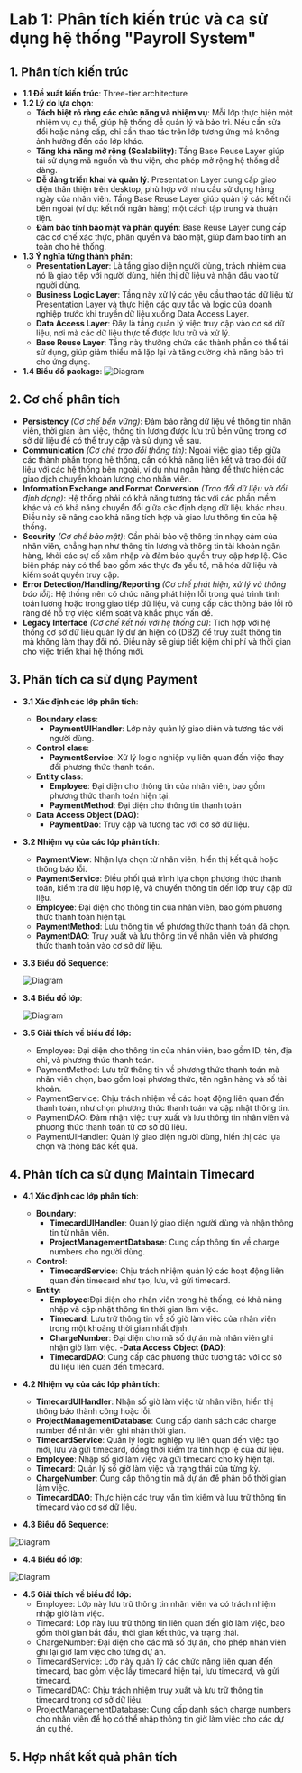 # Lab 1: Phân tích kiến trúc và ca sử dụng hệ thống "Payroll System"

## 1. Phân tích kiến trúc
- **1.1 Đề xuất kiến trúc**: Three-tier architecture
- **1.2 Lý do lựa chọn**:
    - **Tách biệt rõ ràng các chức năng và nhiệm vụ**: Mỗi lớp thực hiện một nhiệm vụ cụ thể, giúp hệ thống dễ quản lý và bảo trì. Nếu cần sửa đổi hoặc nâng cấp, chỉ cần thao tác trên lớp tương ứng mà không ảnh hưởng đến các lớp khác.
    - **Tăng khả năng mở rộng (Scalability)**: Tầng Base Reuse Layer giúp tái sử dụng mã nguồn và thư viện, cho phép mở rộng hệ thống dễ dàng.
    - **Dễ dàng triển khai và quản lý**: Presentation Layer cung cấp giao diện thân thiện trên desktop, phù hợp với nhu cầu sử dụng hàng ngày của nhân viên. Tầng Base Reuse Layer giúp quản lý các kết nối bên ngoài (ví dụ: kết nối ngân hàng) một cách tập trung và thuận tiện.
    - **Đảm bảo tính bảo mật và phân quyền**: Base Reuse Layer cung cấp các cơ chế xác thực, phân quyền và bảo mật, giúp đảm bảo tính an toàn cho hệ thống.
 - **1.3 Ý nghĩa từng thành phần**:
    - **Presentation Layer**: Là tầng giao diện người dùng, trách nhiệm của nó là giao tiếp với người dùng, hiển thị dữ liệu và nhận đầu vào từ người dùng.
    - **Business Logic Layer**: Tầng này xử lý các yêu cầu thao tác dữ liệu từ Presentation Layer và thực hiện các quy tắc và logic của doanh nghiệp trước khi truyền dữ liệu xuống Data Access Layer.
    - **Data Access Layer**: Đây là tầng quản lý việc truy cập vào cơ sở dữ liệu, nơi mà các dữ liệu thực tế được lưu trữ và xử lý.
    - **Base Reuse Layer**: Tầng này thường chứa các thành phần có thể tái sử dụng, giúp giảm thiểu mã lặp lại và tăng cường khả năng bảo trì cho ứng dụng.
 - **1.4 Biểu đồ package**:
   ![Diagram](https://www.planttext.com/api/plantuml/png/T99FIWCn58VtESMZ-xb05wNLKZjOi3ZEGiH59XFQq3If-LCTn9KB5nx00nGH177VGRheIN82hs1c1kgCjLaaaE_zlhm7-SutNMsmCdRE4T8p9a19JH4op70AOvmfoJdq59aoGucnohC59ZCyeT0QAwgfCDWmAM24CwfQS8_0BoBd2oayWwiul0Qi8Gx_WcCfJ66dgYmWXgE7clm8QmhdrFhzeDempam60oj8qOEkNXe0D4rMCq6rXf6SC5BP_jD5L2qPeQKaQXZws63e4L9A3ZJJxvsLIN_k8HzF_3WbJvD27OT1Acz5qF5Zj-74vHyCKfT_0cSkVxB8NmTs4NJYi0r3V_Kem4nT_WmpjzuOkB5klK9bLQM9sd2vVRT0tFhDmftt0Tz-eQYGL8-SreFnO9SRklm5Z7Bvgghk-04QidfRdks25ygh6hI6qyHpcy7IhLy5IfDVytwiIqNg_zyF0000__y30000)
  
## 2. Cơ chế phân tích
- **Persistency** *(Cơ chế bền vững)*: Đảm bảo rằng dữ liệu về thông tin nhân viên, thời gian làm việc, thông tin lương được lưu trữ bền vững trong cơ sở dữ liệu để có thể truy cập và sử dụng về sau.
- **Communication** *(Cơ chế trao đổi thông tin)*: Ngoài việc giao tiếp giữa các thành phần trong hệ thống, cần có khả năng liên kết và trao đổi dữ liệu với các hệ thống bên ngoài, ví dụ như ngân hàng để thực hiện các giao dịch chuyển khoản lương cho nhân viên.
- **Information Exchange and Format Conversion** *(Trao đổi dữ liệu và đổi định dạng)*: Hệ thống phải có khả năng tương tác với các phần mềm khác và có khả năng chuyển đổi giữa các định dạng dữ liệu khác nhau. Điều này sẽ nâng cao khả năng tích hợp và giao lưu thông tin của hệ thống.
- **Security** *(Cơ chế bảo mật)*: Cần phải bảo vệ thông tin nhạy cảm của nhân viên, chẳng hạn như thông tin lương và thông tin tài khoản ngân hàng, khỏi các sự cố xâm nhập và đảm bảo quyền truy cập hợp lệ. Các biện pháp này có thể bao gồm xác thực đa yếu tố, mã hóa dữ liệu và kiểm soát quyền truy cập.
- **Error Detection/Handling/Reporting** *(Cơ chế phát hiện, xử lý và thông báo lỗi)*: Hệ thống nên có chức năng phát hiện lỗi trong quá trình tính toán lương hoặc trong giao tiếp dữ liệu, và cung cấp các thông báo lỗi rõ ràng để hỗ trợ việc kiểm soát và khắc phục vấn đề. 
- **Legacy Interface** *(Cơ chế kết nối với hệ thống cũ)*: Tích hợp với hệ thống cơ sở dữ liệu quản lý dự án hiện có (DB2) để truy xuất thông tin mà không làm thay đổi nó. Điều này sẽ giúp tiết kiệm chi phí và thời gian cho việc triển khai hệ thống mới.
## 3. Phân tích ca sử dụng Payment
- **3.1 Xác định các lớp phân tích**:
  - **Boundary class**: 
    - **PaymentUIHandler**: Lớp này quản lý giao diện và tương tác với người dùng.
  - **Control class**:
    - **PaymentService**: Xử lý logic nghiệp vụ liên quan đến việc thay đổi phương thức thanh toán.
  - **Entity class**:
    - **Employee**: Đại diện cho thông tin của nhân viên, bao gồm phương thức thanh toán hiện tại.
    - **PaymentMethod**: Đại diện cho thông tin thanh toán
  - **Data Access Object (DAO)**:
    - **PaymentDao**: Truy cập và tương tác với cơ sở dữ liệu.
- **3.2 Nhiệm vụ của các lớp phân tích**:
    - **PaymentView**: Nhận lựa chọn từ nhân viên, hiển thị kết quả hoặc thông báo lỗi.
    - **PaymentService**: Điều phối quá trình lựa chọn phương thức thanh toán, kiểm tra dữ liệu hợp lệ, và chuyển thông tin đến lớp truy cập dữ liệu.
    - **Employee**: Đại diện cho thông tin của nhân viên, bao gồm phương thức thanh toán hiện tại.
    - **PaymentMethod**: Lưu thông tin về phương thức thanh toán đã chọn.
    - **PaymentDAO**: Truy xuất và lưu thông tin về nhân viên và phương thức thanh toán vào cơ sở dữ liệu.
- **3.3 Biểu đồ Sequence**:
  
  ![Diagram](https://www.planttext.com/api/plantuml/png/f9E_JiCm4CPtFyMfKnbuWGweG97QeGK961ZTn3HMKpkodKWP4HEg6Fe6AGm892G6fcRe4DJty1Fm2ZZ_b41BgKI6AFVPzztlBlPdl6nBXONo9owIOyf0S4aGjXGNS3BnN1uIWeRSPpOM8PpXS4AOkknrCRDT8W3BDGrPd2d1tNBXd8Y0MgIsjL2GZHKUOabAlNDuMjjb8eHA1DW_M2lKWcD7n_UiN80-KGwtqHfabLjKRe4aBh5KeUPvpLmZTXxkeH_ybOiXQy4rPNP9TnJsx2OfWbwLcZQqeVY5q8j727HyKuqOOLV1G2-MFbXvLvwpUblDsGYKYPyjQFGnTHi8pFChMMqsLycBiTAB9n-OenUl7dpCT3p5cVrTPhDzk8CDMOJPkv1sg32JX0xnkAJgFynib3mmS9B8k0T915B7Cr19H67iS3D5jdiZVrjbtMt_wn87vFkfAMjlEIyrbYxLyItB1ZKrx-JTm0oJEK-_8-Q0bIgeRKZI2_a5003__mC0)
- **3.4 Biểu đồ lớp**:
  
  ![Diagram](https://www.planttext.com/api/plantuml/png/V59BJiCm4Dtd55PNxI8BjbbK1O545hI8mW6cyT1Qs1FBdw08SJ8M78ahqAQnavWARwnvytbldltpzRso3eppIcPP9S5QTgUqh5j4zf6nuycPu0KJvFg8G671jiu8slSGS6xGsWJLq2eazu3kK1ydF8x3x3EmJU18gRhmkTKfrGxeRNr1GLNLdjpQgnsQc4j9jcWQKON56BCeiN8J1VD5dsj02WuEIzBUHTJh4vPsf3otrvl8yIg81qTlsfBFiG_AiwkB8XeUL46JC8IMeVGlvqjv3yGbcc6xG_s-qKxKPAD-BgoMq3wXzTATbSVddbtDM9vtr_HH2kOjMhRC4XlpV3dUE2qR58qAG-z_CwEYWYaWs7TrsGg9dtxfBm000F__0m00)
- **3.5 Giải thích về biểu đồ lớp:**
    - Employee: Đại diện cho thông tin của nhân viên, bao gồm ID, tên, địa chỉ, và phương thức thanh toán.
    - PaymentMethod: Lưu trữ thông tin về phương thức thanh toán mà nhân viên chọn, bao gồm loại phương thức, tên ngân hàng và số tài khoản.
    - PaymentService: Chịu trách nhiệm về các hoạt động liên quan đến thanh toán, như chọn phương thức thanh toán và cập nhật thông tin.
    - PaymentDAO: Đảm nhận việc truy xuất và lưu thông tin nhân viên và phương thức thanh toán từ cơ sở dữ liệu.
    - PaymentUIHandler: Quản lý giao diện người dùng, hiển thị các lựa chọn và thông báo kết quả.
    
## 4. Phân tích ca sử dụng Maintain Timecard
 - **4.1 Xác định các lớp phân tích**:
   - **Boundary**:
      - **TimecardUIHandler**: Quản lý giao diện người dùng và nhận thông tin từ nhân viên.
      - **ProjectManagementDatabase**: Cung cấp thông tin về charge numbers cho người dùng.
    - **Control**:
      - **TimecardService**: Chịu trách nhiệm quản lý các hoạt động liên quan đến timecard như tạo, lưu, và gửi timecard.
    - **Entity**:
      - **Employee**:Đại diện cho nhân viên trong hệ thống, có khả năng nhập và cập nhật thông tin thời gian làm việc.
      - **Timecard**: Lưu trữ thông tin về số giờ làm việc của nhân viên trong một khoảng thời gian nhất định.
      - **ChargeNumber**:  Đại diện cho mã số dự án mà nhân viên ghi nhận giờ làm việc.
   -**Data Access Object (DAO)**:
      - **TimecardDAO**: Cung cấp các phương thức tương tác với cơ sở dữ liệu liên quan đến timecard.
   
 - **4.2 Nhiệm vụ của các lớp phân tích**:
   - **TimecardUIHandler**: Nhận số giờ làm việc từ nhân viên, hiển thị thông báo thành công hoặc lỗi.
   - **ProjectManagementDatabase**: Cung cấp danh sách các charge number để nhân viên ghi nhận thời gian.
   - **TimecardService**: Quản lý logic nghiệp vụ liên quan đến việc tạo mới, lưu và gửi timecard, đồng thời kiểm tra tính hợp lệ của dữ liệu.
   - **Employee**: Nhập số giờ làm việc và gửi timecard cho kỳ hiện tại.
   - **Timecard**: Quản lý số giờ làm việc và trạng thái của từng kỳ.
   - **ChargeNumber**: Cung cấp thông tin mã dự án để phân bổ thời gian làm việc.
   - **TimecardDAO**: Thực hiện các truy vấn tìm kiếm và lưu trữ thông tin timecard vào cơ sở dữ liệu.
 - **4.3 Biểu đồ Sequence**:
  
  ![Diagram](https://www.planttext.com/api/plantuml/png/d5GzJiCm6DrzYc-a0nU8L5HeAzeb854Eu3WcCKtiod62EY861iGHa8gOEy7K30mvIKx05N2RtwO_GMI8R7_VUtd-tbD-ukzUeB1KeU-XOCeuI15GX31HGiBGdtbYJcc-lPRYdX8rm0fRUDrbYP3RMCvXmdnAiBHlnoFCROzAH0HNKdXbvORAY16AA5TCLO1YttUnTAWP-fR6Dde6vrS8TRjWkkbgEGE7fV4RUCd2XqWldmbqkmWLKk7qR5UDSH2BTdhh1Bbe0nog-g6KMbXHEg7v1yTs1pNwwnHQl05tZDl5mSLyM2BtacZ4NWqJcQu-84hZnsfw27iAp7Jr7SBKJRwu0oJvhCgWdoFQ322IOaLD-b1UgwEdhtdte1hkPqEfsHPeRAEdxHuP77ByiJ7Mh1nfuvuuA3UDNveC_uq1HCa2Y6PyvTkKVyn7W2DQZb3bYyucjPTfl6GbOfFLoZHdgzZkLn1QFbCrireGc_GT4DS2FJHnbUNCIjx5UhtWhiwSFiboqzFlzQ_a5m00__y30000)
  
 - **4.4 Biểu đồ lớp**:
  
  ![Diagram](https://www.planttext.com/api/plantuml/png/h5FBJiCm4BpdArOzjOWSk5eeAhILg4G1gKYSNNj93RLJsUjA5UBBEF19_09k6hj9gt8YXpmsuzdP6VldwtleY5loUfLbOiMTWubUhwej8dna4AuSb6IW33LVXcjaC2UhJ5cN0D0GshlAM_TIsNUK_K7s6TcUbKR1hKniTRinfq2okpTLDFAajZmmCfZnzVLeoMs93rulq5x2D7GjqHO7NlBkI9dp2wsehQVDaJI9IdPdoa6Y4rQjILKc_JaPQevseqHq2g146dbhWnyHqSV6pUdUn05BYwD4li64fkRbW1fq9laJU29lVFEOfBqg8sFzTZj9glv1OEhxPAit53JZXfUeWmiXJBxWhcjGAm3N3-tkbQDEjCMECUt2tbKFyhn-fBt4GDSz71HPAaRWHQyRCWln6kBAjD4nkJmlEdOny0xF0S_Fnu0BWMw_D1k6tRmxKBy0003__mC0)
 - **4.5 Giải thích về biểu đồ lớp:**
    - Employee: Lớp này lưu trữ thông tin nhân viên và có trách nhiệm nhập giờ làm việc.
    - Timecard: Lớp này lưu trữ thông tin liên quan đến giờ làm việc, bao gồm thời gian bắt đầu, thời gian kết thúc, và trạng thái.
    - ChargeNumber: Đại diện cho các mã số dự án, cho phép nhân viên ghi lại giờ làm việc cho từng dự án.
    - TimecardService: Lớp này quản lý các chức năng liên quan đến timecard, bao gồm việc lấy timecard hiện tại, lưu timecard, và gửi timecard.
    - TimecardDAO: Chịu trách nhiệm truy xuất và lưu trữ thông tin timecard trong cơ sở dữ liệu.
    - ProjectManagementDatabase: Cung cấp danh sách charge numbers cho nhân viên để họ có thể nhập thông tin giờ làm việc cho các dự án cụ thể.
## 5. Hợp nhất kết quả phân tích
